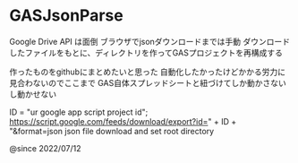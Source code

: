# GASJsonParse

Google Drive API は面倒 
ブラウザでjsonダウンロードまでは手動
ダウンロードしたファイルをもとに、ディレクトリを作ってGASプロジェクトを再構成する

作ったものをgithubにまとめたいと思った
自動化したかったけどかかる労力に見合わないのでここまで
GAS自体スプレッドシートと紐づけてしか動かさないし動かせない


ID = "ur google app script project id";
https://script.google.com/feeds/download/export?id=" + ID + "&format=json
json file download and set root directory

@since 2022/07/12